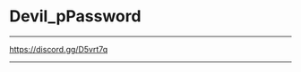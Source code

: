 # Devil_pPassword

----------------------------------------------------------------------------------------------

https://discord.gg/D5vrt7q

----------------------------------------------------------------------------------------------
